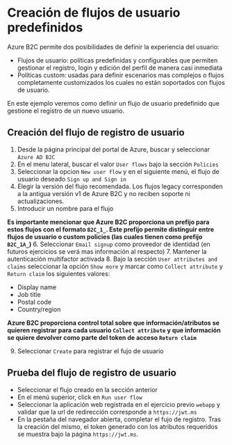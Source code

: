 # Creación de flujos de usuario predefinidos

Azure B2C permite dos posibilidades de definir la experiencia del usuario:
  - Flujos de usuario: políticas predefinidas y configurables que permiten gestionar el registro, login y edición del perfil de manera casi inmediata
  - Políticas custom: usadas para definir escenarios mas complejos o flujos completamente customizados los cuales no están soportados con flujos de usuario.

En este ejemplo veremos como definir un flujo de usuario predefinido que gestione el registro de un nuevo usuario.

## Creación del flujo de registro de usuario
1. Desde la página principal del portal de Azure, buscar y seleccionar `Azure AD B2C`
2. En el menu lateral, buscar el valor `User flows` bajo la sección `Policies`
3. Seleccionar la opcion `New user flow` y en el siguiente menú, el flujo de usuario deseado `Sign up and Sign in`
4. Elegir la versión del flujo recomendada. Los flujos legacy corresponden a la antigua versión v1 de Azure B2C y no reciben soporte ni actualizaciones.
5. Introducir un nombre para el flujo

**Es importante mencionar que Azure B2C proporciona un prefijo para estos flujos con el formato `B2C_1_`. Este prefijo permite distinguir entre flujos de usuario o custom policies (las cuales tienen como prefijo `B2C_1A_`)**
6. Seleccionar `Email signup` como proveedor de identidad (en futuros ejercicios se verá mas información al respecto)
7. Mantener la autenticación multifactor activada
8. Bajo la sección `User attributes and claims` seleccionar la opción `Show more` y marcar como `Collect attribute` y `Return claim` los siguientes valores:
 - Display name
 - Job title
 - Postal code
 - Country/region

**Azure B2C proporciona control total sobre que información/atributos se quieren registrar para cada usuario `Collect attribute` y que información se quiere devolver como parte del token de acceso `Return claim`**

9. Seleccionar `Create` para registrar el fujo de usuario

## Prueba del flujo de registro de usuario
- Seleccionar el flujo creado en la sección anterior
- En el menú superior, click en `Run user flow`
- Seleccionar la aplicación web registrada en el ejercicio previo `webapp` y validar que la url de redirección corresponde a `https://jwt.ms`
- En la pestaña del navegador abierta, completar el fujo de registro. Tras la creación del mismo, el token generado con los atributos requeridos se muestra bajo la página `https://jwt.ms`. 